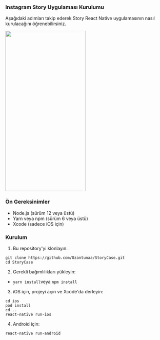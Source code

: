 ### Instagram Story Uygulaması Kurulumu
Aşağıdaki adımları takip ederek Story React Native uygulamasının nasıl kurulacağını öğrenebilirsiniz.

<img src="https://user-images.githubusercontent.com/105156986/225743499-1333ee23-e1e9-49b5-aa33-c79c36c9d9e3.gif" width="250" height="500"/>

### Ön Gereksinimler
- Node.js (sürüm 12 veya üstü)
- Yarn veya npm (sürüm 6 veya üstü)
- Xcode (sadece iOS için)

### Kurulum
1. Bu repository'yi klonlayın:

```
git clone https://github.com/Ozantunaa/StoryCase.git
cd StoryCase
```

2. Gerekli bağımlılıkları yükleyin:
- ```yarn install```veya ```npm install```

3. iOS için, projeyi açın ve Xcode'da derleyin:
```
cd ios
pod install
cd ..
react-native run-ios
```
4. Android için:

```
react-native run-android
```
